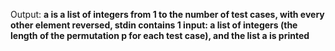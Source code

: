 Output: **a is a list of integers from 1 to the number of test cases, with every other element reversed, stdin contains 1 input: a list of integers (the length of the permutation p for each test case), and the list a is printed**